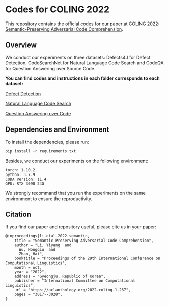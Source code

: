 # Codes for COLING 2022
This repository contains the official codes for our paper at COLING 2022: [Semantic-Preserving Adversarial Code Comprehension](https://aclanthology.org/2022.coling-1.267/).

## Overview
We conduct our experiments on three datasets: Defects4J for Defect Detection, CodeSearchNet for Natural Language Code Search and CodeQA for Question Answering over Source Code.

__You can find codes and instructions in each folder corresponds to each dataset:__

[Defect Detection](./defectDetection)

[Natural Language Code Search](./nlCodeSearch)

[Question Answering over Code](./codeQA)

## Dependencies and Environment
To install the dependencies, please run:
```
pip install -r requirements.txt
```
Besides, we conduct our experiments on the following environment:
```
torch: 1.10.2
python: 3.7.9
CUDA Version: 11.4
GPU: RTX 3090 24G
```
We strongly recommand that you run the experiments on the same environment to ensure the reproductivity.

## Citation
If you find our paper and repository useful, please cite us in your paper:
```
@inproceedings{li-etal-2022-semantic,
    title = "Semantic-Preserving Adversarial Code Comprehension",
    author = "Li, Yiyang  and
      Wu, Hongqiu  and
      Zhao, Hai",
    booktitle = "Proceedings of the 29th International Conference on Computational Linguistics",
    month = oct,
    year = "2022",
    address = "Gyeongju, Republic of Korea",
    publisher = "International Committee on Computational Linguistics",
    url = "https://aclanthology.org/2022.coling-1.267",
    pages = "3017--3028",
}
```
